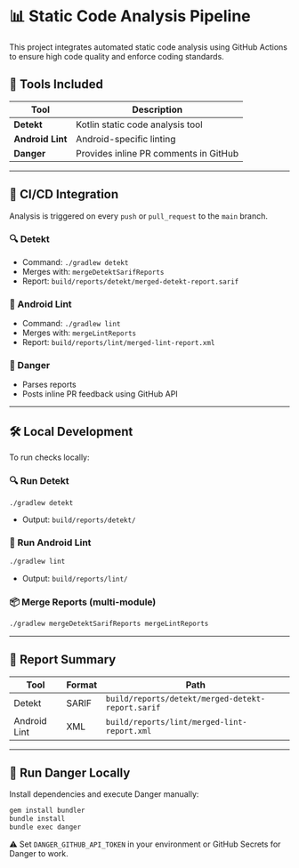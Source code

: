 # 📊 Static Code Analysis Pipeline

This project integrates automated static code analysis using GitHub Actions to ensure high code quality and enforce coding standards.

## 🧰 Tools Included

| Tool             | Description                           |
|------------------|---------------------------------------|
| **Detekt**       | Kotlin static code analysis tool      |
| **Android Lint** | Android-specific linting              |
| **Danger**       | Provides inline PR comments in GitHub |

---

## 🚀 CI/CD Integration

Analysis is triggered on every `push` or `pull_request` to the `main` branch.

### 🔍 Detekt
- Command: `./gradlew detekt`
- Merges with: `mergeDetektSarifReports`
- Report: `build/reports/detekt/merged-detekt-report.sarif`

### 🧹 Android Lint
- Command: `./gradlew lint`
- Merges with: `mergeLintReports`
- Report: `build/reports/lint/merged-lint-report.xml`

### 🧠 Danger
- Parses reports
- Posts inline PR feedback using GitHub API

---

## 🛠️ Local Development

To run checks locally:

### 🔍 Run Detekt
```bash
./gradlew detekt
```
- Output: `build/reports/detekt/`

### 🧪 Run Android Lint
```bash
./gradlew lint
```
- Output: `build/reports/lint/`

### 📦 Merge Reports (multi-module)
```bash
./gradlew mergeDetektSarifReports mergeLintReports
```

---

## 📁 Report Summary

| Tool         | Format | Path                                              |
|--------------|--------|---------------------------------------------------|
| Detekt       | SARIF  | `build/reports/detekt/merged-detekt-report.sarif` |
| Android Lint | XML    | `build/reports/lint/merged-lint-report.xml`       |

---

## 🧐 Run Danger Locally

Install dependencies and execute Danger manually:

```bash
gem install bundler
bundle install
bundle exec danger
```

⚠️ Set `DANGER_GITHUB_API_TOKEN` in your environment or GitHub Secrets for Danger to work.
